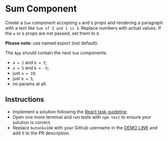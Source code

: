 # Sum Component

Create a `Sum` component accepting `a` and `b` props and rendering a paragraph with a text like `Sum of 2 and 1 is 3`. Replace numbers with actual
values. If the `a` or `b` props are not passed, set them to `0`.

**Please note:** use named export (not default).

The `App` should contain the next `Sum` components:
- `a = 2` and `b = 3`;
- `a = 5` and `b = -5`;
- just `a = 10`;
- just `b = 5`;
- no params at all.

## Instructions
- Implement a solution following the [React task guideline](https://github.com/mate-academy/react_task-guideline#react-tasks-guideline).
- Open one more terminal and run tests with `npm test` to ensure your solution is correct.
- Replace `butenko108` with your Github username in the [DEMO LINK](https://butenko108.github.io/react_sum/) and add it to the PR description.
